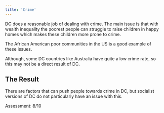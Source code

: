 ```yaml
---
title: 'Crime'
---
```


DC does a reasonable job of dealing with crime. The main issue is that with wealth inequality the poorest people can struggle to raise children in happy homes which makes these children more prone to crime.

The African American poor communities in the US is a good example of these issues.

Although, some DC countries like Australia have quite a low crime rate, so this may not be a direct result of DC.

## The Result

There are factors that can push people towards crime in DC, but socialist versions of DC do not particularly have an issue with this.

Assessment: 8/10
